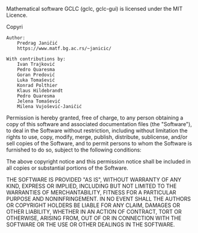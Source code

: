 Mathematical software GCLC (gclc, gclc-gui) is licensed under the MIT Licence.

Copyri

    Author:
        Predrag Janičić
        https://www.matf.bg.ac.rs/~janicic/

    With contributions by:
        Ivan Trajković
        Pedro Quaresma
        Goran Predović
        Luka Tomašević
        Konrad Polthier
        Klaus Hildebrandt
        Pedro Quaresma
        Jelena Tomašević
        Milena Vujošević-Janičić

Permission is hereby granted, free of charge, to any person obtaining a copy
of this software and associated documentation files (the "Software"), to deal
in the Software without restriction, including without limitation the rights
to use, copy, modify, merge, publish, distribute, sublicense, and/or sell
copies of the Software, and to permit persons to whom the Software is
furnished to do so, subject to the following conditions:

The above copyright notice and this permission notice shall be included in all
copies or substantial portions of the Software.

THE SOFTWARE IS PROVIDED "AS IS", WITHOUT WARRANTY OF ANY KIND, EXPRESS OR
IMPLIED, INCLUDING BUT NOT LIMITED TO THE WARRANTIES OF MERCHANTABILITY,
FITNESS FOR A PARTICULAR PURPOSE AND NONINFRINGEMENT. IN NO EVENT SHALL THE
AUTHORS OR COPYRIGHT HOLDERS BE LIABLE FOR ANY CLAIM, DAMAGES OR OTHER
LIABILITY, WHETHER IN AN ACTION OF CONTRACT, TORT OR OTHERWISE, ARISING FROM,
OUT OF OR IN CONNECTION WITH THE SOFTWARE OR THE USE OR OTHER DEALINGS IN THE
SOFTWARE.

[gclc web page]: https://www.matf.bg.ac.rs/~janicic/gclc/
